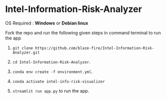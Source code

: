 # Intel-Information-Risk-Analyzer

OS Required : **Windows** or **Debian linux**

Fork the repo and run the following given steps in command terminal to run the app 

1) `git clone https://github.com/blaze-fire/Intel-Information-Risk-Analyzer.git` 
  
2) `cd Intel-Information-Risk-Analyzer`.

3) `conda env create -f environment.yml`.

4) `conda activate intel-info-risk-visualizer` 

5) `streamlit run app.py` to run the app.
